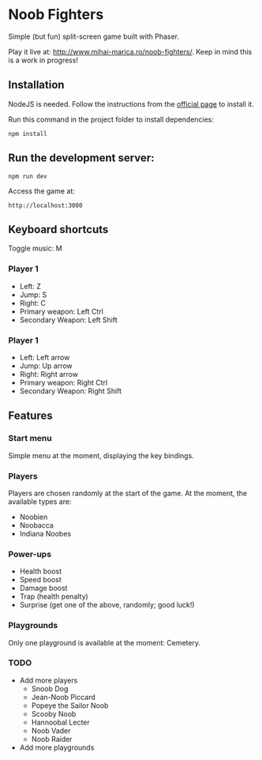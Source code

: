# Noob Fighters

Simple (but fun) split-screen game built with Phaser.

Play it live at: http://www.mihai-marica.ro/noob-fighters/. Keep in mind this is a work in progress!

## Installation

NodeJS is needed. Follow the instructions from the [official page](https://nodejs.org/en/download/package-manager/) to install it.

Run this command in the project folder to install dependencies:

```
npm install
```

## Run the development server:

```npm run dev```

Access the game at:

```
http://localhost:3000
```

## Keyboard shortcuts
Toggle music: M

### Player 1
+ Left: Z
+ Jump: S
+ Right: C
+ Primary weapon: Left Ctrl
+ Secondary Weapon: Left Shift

### Player 1
+ Left: Left arrow
+ Jump: Up arrow
+ Right: Right arrow
+ Primary weapon: Right Ctrl
+ Secondary Weapon: Right Shift

## Features
### Start menu
Simple menu at the moment, displaying the key bindings.

### Players
Players are chosen randomly at the start of the game. At the moment, the available types are:
+ Noobien
+ Noobacca
+ Indiana Noobes

### Power-ups
+ Health boost
+ Speed boost
+ Damage boost
+ Trap (health penalty)
+ Surprise (get one of the above, randomly; good luck!)

### Playgrounds
Only one playground is available at the moment: Cemetery.

### TODO
+ Add more players
    + Snoob Dog
    + Jean-Noob Piccard
    + Popeye the Sailor Noob
    + Scooby Noob
    + Hannoobal Lecter
    + Noob Vader
    + Noob Raider
+ Add more playgrounds